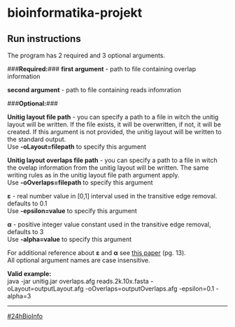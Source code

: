 bioinformatika-projekt
======================

Run instructions
---------------------

The program has 2 required and 3 optional arguments.

###**Required:**###
**first argument** -  path to file containing overlap information

**second argument** - path to file containing reads infomration

###**Optional:**###

**Unitig layout file path** - you can specify a path to a file in witch the unitig layout will be written. If the file exists, it will be overwritten, if not, it will be created. If this argument is not provided, the unitig layout will be written to the standard output.
<br />Use **-oLayout=filepath** to specify this argument

**Unitig layout overlaps file path** - you can specify a path to a file in witch the ovelap information from the unitig layout will be written. The same writing rules as in the unitig layout file path argument apply. 
<br />Use **-oOverlaps=filepath** to specify this argument

**ε** - real number value in [0,1] interval used in the transitive edge removal. defaults to 0.1
<br />Use **-epsilon=value** to specify this argument

**α** - positive integer value constant used in the transitive edge removal, defaults to 3
<br />Use **-alpha=value** to specify this argument

For additional reference about **ε** and **α** see [this paper](http://citeseerx.ist.psu.edu/viewdoc/download?doi=10.1.1.37.9658&rep=rep1&type=pdf) (pg. 13).
<br />All optional argument names are case insensitive.

**Valid example:**
<br />java -jar unitig.jar overlaps.afg reads.2k.10x.fasta -oLayout=outputLayout.afg -oOverlaps=outputOverlaps.afg -epsilon=0.1 -alpha=3

-----------------------------------
[#24hBioInfo](https://www.facebook.com/24hprojectchallenge "Check out the construction of this awesome project!")

